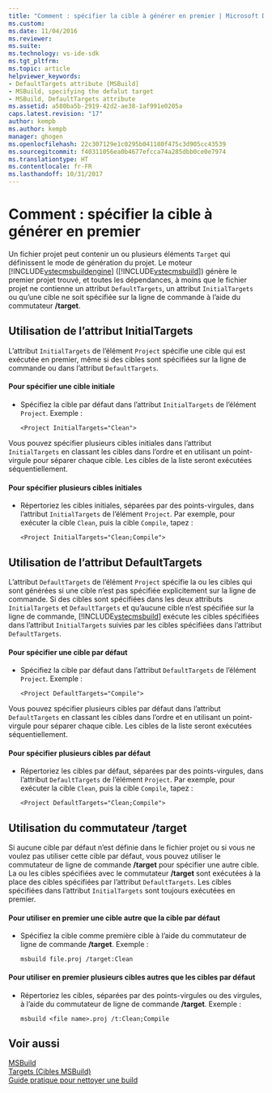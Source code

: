 ```yaml
---
title: "Comment : spécifier la cible à générer en premier | Microsoft Docs"
ms.custom: 
ms.date: 11/04/2016
ms.reviewer: 
ms.suite: 
ms.technology: vs-ide-sdk
ms.tgt_pltfrm: 
ms.topic: article
helpviewer_keywords:
- DefaultTargets attribute [MSBuild]
- MSBuild, specifying the defalut target
- MSBuild, DefaultTargets attribute
ms.assetid: a580ba5b-2919-42d2-ae38-1af991e0205a
caps.latest.revision: "17"
author: kempb
ms.author: kempb
manager: ghogen
ms.openlocfilehash: 22c307129e1c0295b041180f475c3d905cc43539
ms.sourcegitcommit: f40311056ea0b4677efcca74a285dbb0ce0e7974
ms.translationtype: HT
ms.contentlocale: fr-FR
ms.lasthandoff: 10/31/2017
---
```

# <a name="how-to-specify-which-target-to-build-first"></a>Comment : spécifier la cible à générer en premier
Un fichier projet peut contenir un ou plusieurs éléments `Target` qui définissent le mode de génération du projet. Le moteur [!INCLUDE[vstecmsbuildengine](../msbuild/includes/vstecmsbuildengine_md.md)] ([!INCLUDE[vstecmsbuild](../extensibility/internals/includes/vstecmsbuild_md.md)]) génère le premier projet trouvé, et toutes les dépendances, à moins que le fichier projet ne contienne un attribut `DefaultTargets`, un attribut `InitialTargets` ou qu’une cible ne soit spécifiée sur la ligne de commande à l’aide du commutateur **/target**.  
  
## <a name="using-the-initialtargets-attribute"></a>Utilisation de l’attribut InitialTargets  
 L’attribut `InitialTargets` de l’élément `Project` spécifie une cible qui est exécutée en premier, même si des cibles sont spécifiées sur la ligne de commande ou dans l’attribut `DefaultTargets`.  
  
#### <a name="to-specify-one-initial-target"></a>Pour spécifier une cible initiale  
  
-   Spécifiez la cible par défaut dans l’attribut `InitialTargets` de l’élément `Project`. Exemple :  
  
     `<Project InitialTargets="Clean">`  
  
 Vous pouvez spécifier plusieurs cibles initiales dans l’attribut `InitialTargets` en classant les cibles dans l’ordre et en utilisant un point-virgule pour séparer chaque cible. Les cibles de la liste seront exécutées séquentiellement.  
  
#### <a name="to-specify-more-than-one-initial-target"></a>Pour spécifier plusieurs cibles initiales  
  
-   Répertoriez les cibles initiales, séparées par des points-virgules, dans l’attribut `InitialTargets` de l’élément `Project`. Par exemple, pour exécuter la cible `Clean`, puis la cible `Compile`, tapez :  
  
     `<Project InitialTargets="Clean;Compile">`  
  
## <a name="using-the-defaulttargets-attribute"></a>Utilisation de l’attribut DefaultTargets  
 L’attribut `DefaultTargets` de l’élément `Project` spécifie la ou les cibles qui sont générées si une cible n’est pas spécifiée explicitement sur la ligne de commande. Si des cibles sont spécifiées dans les deux attributs `InitialTargets` et `DefaultTargets` et qu’aucune cible n’est spécifiée sur la ligne de commande, [!INCLUDE[vstecmsbuild](../extensibility/internals/includes/vstecmsbuild_md.md)] exécute les cibles spécifiées dans l’attribut `InitialTargets` suivies par les cibles spécifiées dans l’attribut `DefaultTargets`.  
  
#### <a name="to-specify-one-default-target"></a>Pour spécifier une cible par défaut  
  
-   Spécifiez la cible par défaut dans l’attribut `DefaultTargets` de l’élément `Project`. Exemple :  
  
     `<Project DefaultTargets="Compile">`  
  
 Vous pouvez spécifier plusieurs cibles par défaut dans l’attribut `DefaultTargets` en classant les cibles dans l’ordre et en utilisant un point-virgule pour séparer chaque cible. Les cibles de la liste seront exécutées séquentiellement.  
  
#### <a name="to-specify-more-than-one-default-target"></a>Pour spécifier plusieurs cibles par défaut  
  
-   Répertoriez les cibles par défaut, séparées par des points-virgules, dans l’attribut `DefaultTargets` de l’élément `Project`. Par exemple, pour exécuter la cible `Clean`, puis la cible `Compile`, tapez :  
  
     `<Project DefaultTargets="Clean;Compile">`  
  
## <a name="using-the-target-switch"></a>Utilisation du commutateur /target  
 Si aucune cible par défaut n’est définie dans le fichier projet ou si vous ne voulez pas utiliser cette cible par défaut, vous pouvez utiliser le commutateur de ligne de commande **/target** pour spécifier une autre cible. La ou les cibles spécifiées avec le commutateur **/target** sont exécutées à la place des cibles spécifiées par l’attribut `DefaultTargets`. Les cibles spécifiées dans l’attribut `InitialTargets` sont toujours exécutées en premier.  
  
#### <a name="to-use-a-target-other-than-the-default-target-first"></a>Pour utiliser en premier une cible autre que la cible par défaut  
  
-   Spécifiez la cible comme première cible à l’aide du commutateur de ligne de commande **/target**. Exemple :  
  
     `msbuild file.proj /target:Clean`  
  
#### <a name="to-use-several-targets-other-than-the-default-targets-first"></a>Pour utiliser en premier plusieurs cibles autres que les cibles par défaut  
  
-   Répertoriez les cibles, séparées par des points-virgules ou des virgules, à l’aide du commutateur de ligne de commande **/target**. Exemple :  
  
     `msbuild <file name>.proj /t:Clean;Compile`  
  
## <a name="see-also"></a>Voir aussi
  [MSBuild](../msbuild/msbuild.md)  
 [Targets (Cibles MSBuild)](../msbuild/msbuild-targets.md)   
 [Guide pratique pour nettoyer une build](../msbuild/how-to-clean-a-build.md)